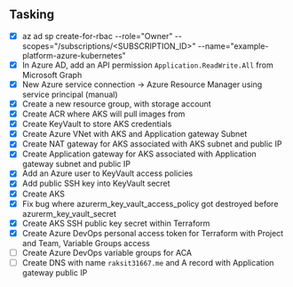 ## Tasking

- [x] az ad sp create-for-rbac --role="Owner" --scopes="/subscriptions/<SUBSCRIPTION_ID>" --name="example-platform-azure-kubernetes"
- [x] In Azure AD, add an API permission `Application.ReadWrite.All` from Microsoft Graph
- [x] New Azure service connection -> Azure Resource Manager using service principal (manual)
- [x] Create a new resource group, with storage account
- [x] Create ACR where AKS will pull images from
- [x] Create KeyVault to store AKS credentials
- [x] Create Azure VNet with AKS and Application gateway Subnet
- [x] Create NAT gateway for AKS associated with AKS subnet and public IP
- [x] Create Application gateway for AKS associated with Application gateway subnet and public IP
- [x] Add an Azure user to KeyVault access policies
- [x] Add public SSH key into KeyVault secret
- [x] Create AKS
- [x] Fix bug where azurerm_key_vault_access_policy got destroyed before azurerm_key_vault_secret
- [x] Create AKS SSH public key secret within Terraform
- [x] Create Azure DevOps personal access token for Terraform with Project and Team, Variable Groups access
- [ ] Create Azure DevOps variable groups for ACA
- [ ] Create DNS with name `raksit31667.me` and A record with Application gateway public IP
